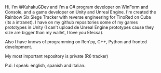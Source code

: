 Hi, I'm @KuhakuGDev and I'm a C# program developer on WinForm and Console, and a game developer on Unity and Unreal Engine. I'm created the Rainbow Six Siege Tracker with reverse engineering for TinoRed on Cuba (its a intranet). I have on my github repositories some of my games prototypes in Unity (I can't upload de Unreal Engine prototypes cause they size are bigger than my wallet, I love you Etecsa).

Also I have knows of programming on Ren'py, C++, Python and fronted development.

My most important repository is private (R6 tracker)

P.d: I speak: english, spanish and italian.


<!---
KuhakuGDev/KuhakuGDev is a ✨ special ✨ repository because its `README.md` (this file) appears on your GitHub profile.
You can click the Preview link to take a look at your changes.
--->
